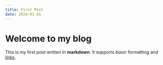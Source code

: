 ```yaml
---
title: First Post
date: 2024-01-01
---
```


# Welcome to my blog

This is my first post written in **markdown**. It supports _basic_ formatting and [links](https://example.com).
